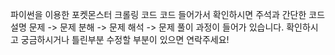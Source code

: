 파이썬을 이용한 포켓몬스터 크롤링 코드
코드 들어가서 확인하시면 주석과 간단한 코드 설명
문제 -> 문제 분해 -> 문제 해석 -> 문제 풀이 과정이 들어가 있습니다.
확인하시고 궁금하시거나 틀린부분 수정할 부분이 있으면 연락주세요!
